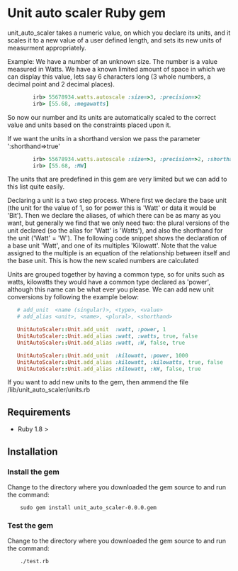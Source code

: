 # Unit auto scaler Ruby gem

unit_auto_scaler takes a numeric value, on which you declare its units, and it scales it to a new value of a user defined length, and sets its new units of measurment appropriately.

Example:
We have a number of an unknown size. The number is a value measured in Watts. We have a known limited amount of space in which we can display this value, lets say 6 characters long (3 whole numbers, a decimal point and 2 decimal places).

```ruby
        irb> 55678934.watts.autoscale :size=>3, :precision=>2
        irb> [55.68, :megawatts] 
```
So now our number and its units are automatically scaled to the correct value and units based on the constraints placed upon it.

If we want the units in a shorthand version we pass the parameter ':shorthand=>true'

```ruby
        irb> 55678934.watts.autoscale :size=>3, :precision=>2, :shorthand=>true
        irb> [55.68, :MW]
```

The units that are predefined in this gem are very limited but we can add to this list quite easily.

Declaring a unit is a two step process. Where first we declare the base unit (the unit for the value of 1, so for power this is 'Watt' or data it would be 'Bit'). Then we declare the aliases, of which there can be as many as you want, but generally we find that we only need two: the plural versions of the unit declared (so the alias for 'Watt' is 'Watts'), and also the shorthand for the unit ('Watt' = 'W'). The following code snippet shows the declaration of a base unit 'Watt', and one of its multiples 'Kilowatt'. Note that the value assigned to the multiple is an equation of the relationship between itself and the base unit. This is how the new scaled numbers are calculated


Units are grouped together by having a common type, so for units such as watts, kilowatts they would have a common type declared as 'power', although this name can be what ever you please.
We can add new unit conversions by following the example below:

```ruby
   # add_unit  <name (singular)>, <type>, <value>
   # add_alias <unit>, <name>, <plural>, <shorthand>

   UnitAutoScaler::Unit.add_unit  :watt, :power, 1
   UnitAutoScaler::Unit.add_alias :watt, :watts, true, false
   UnitAutoScaler::Unit.add_alias :watt, :W, false, true

   UnitAutoScaler::Unit.add_unit  :kilowatt, :power, 1000
   UnitAutoScaler::Unit.add_alias :kilowatt, :kilowatts, true, false
   UnitAutoScaler::Unit.add_alias :kilowatt, :kW, false, true
```

If you want to add new units to the gem, then ammend the file <path to gem source>/lib/unit_auto_scaler/units.rb

## Requirements

* Ruby 1.8 >

## Installation

### Install the gem

Change to the directory where you downloaded the gem source to and run the command:

        sudo gem install unit_auto_scaler-0.0.0.gem 

### Test the gem

Change to the directory where you downloaded the gem source to and run the command:

        ./test.rb
